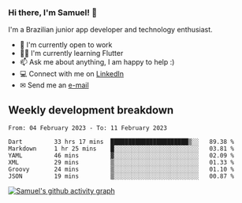 ### Hi there, I'm Samuel! 👋

I'm a Brazilian junior app developer and technology enthusiast.

- 🏢 I'm currently open to work
- 👨‍💻 I'm currently learning Flutter
- 📫 Ask me about anything, I am happy to help :)
- 💻 Connect with me on [LinkedIn](https://www.linkedin.com/in/samuel-s-marques/)
- ✉ Send me an [e-mail](mailto:samuel.s.marques@protonmail.com)

## Weekly development breakdown
<!--START_SECTION:waka-->

```text
From: 04 February 2023 - To: 11 February 2023

Dart         33 hrs 17 mins  ██████████████████████▒░░   89.38 %
Markdown     1 hr 25 mins    █░░░░░░░░░░░░░░░░░░░░░░░░   03.81 %
YAML         46 mins         ▓░░░░░░░░░░░░░░░░░░░░░░░░   02.09 %
XML          29 mins         ▒░░░░░░░░░░░░░░░░░░░░░░░░   01.33 %
Groovy       24 mins         ▒░░░░░░░░░░░░░░░░░░░░░░░░   01.10 %
JSON         19 mins         ▒░░░░░░░░░░░░░░░░░░░░░░░░   00.87 %
```

<!--END_SECTION:waka-->

[![Samuel's github activity graph](https://activity-graph.herokuapp.com/graph?username=samuel-s-marques&theme=react-dark)](https://github.com/samuel-s-marques)
